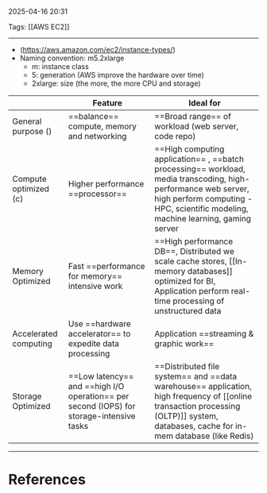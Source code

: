 2025-04-16 20:31

Tags: [[AWS EC2]]

---

- (https://aws.amazon.com/ec2/instance-types/)
- Naming convention: m5.2xlarge
  - m: instance class
  - 5: generation (AWS improve the hardware over time)
  - 2xlarge: size (the more, the more CPU and storage)

|                       | Feature                                                                                  | Ideal for                                                                                                                                                                                          |
| --------------------- | ---------------------------------------------------------------------------------------- | -------------------------------------------------------------------------------------------------------------------------------------------------------------------------------------------------- |
| General purpose ()    | ==balance== compute, memory and networking                                               | ==Broad range== of workload (web server, code repo)                                                                                                                                                |
| Compute optimized (c) | Higher performance ==processor==                                                         | ==High computing application== , ==batch processing== workload, media transcoding, high-performance web server, high perform computing - HPC, scientific modeling, machine learning, gaming server |
| Memory Optimized      | Fast ==performance for memory== intensive work                                           | ==High performance DB==, Distributed we scale cache stores, [[In-memory databases]] optimized for BI, Application perform real-time processing of unstructured data                                |
| Accelerated computing | Use ==hardware accelerator== to expedite data processing                                 | Application ==streaming & graphic work==                                                                                                                                                           |
| Storage Optimized     | ==Low latency== and ==high I/O operation== per second (IOPS) for storage-intensive tasks | ==Distributed file system== and ==data warehouse== application, high frequency of [[online transaction processing (OLTP)]] system, databases, cache for in-mem database (like Redis)               |


---
# References